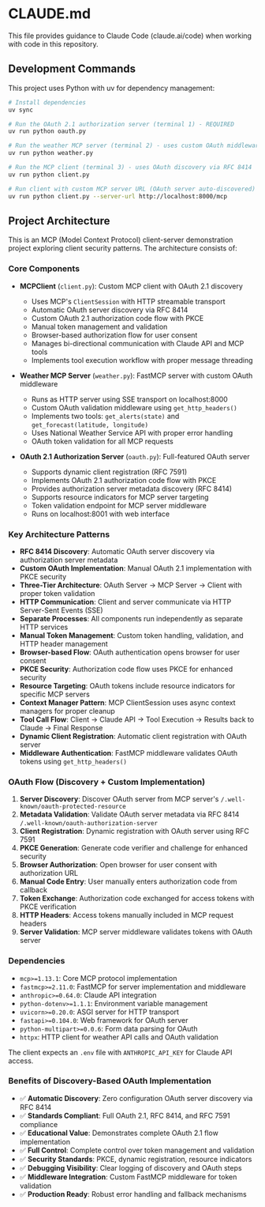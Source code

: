# CLAUDE.md

This file provides guidance to Claude Code (claude.ai/code) when working with code in this repository.

## Development Commands

This project uses Python with uv for dependency management:

```bash
# Install dependencies
uv sync

# Run the OAuth 2.1 authorization server (terminal 1) - REQUIRED
uv run python oauth.py

# Run the weather MCP server (terminal 2) - uses custom OAuth middleware
uv run python weather.py

# Run the MCP client (terminal 3) - uses OAuth discovery via RFC 8414
uv run python client.py

# Run client with custom MCP server URL (OAuth server auto-discovered)
uv run python client.py --server-url http://localhost:8000/mcp
```

## Project Architecture

This is an MCP (Model Context Protocol) client-server demonstration project exploring client security patterns. The architecture consists of:

### Core Components

- **MCPClient** (`client.py`): Custom MCP client with OAuth 2.1 discovery
  - Uses MCP's `ClientSession` with HTTP streamable transport
  - Automatic OAuth server discovery via RFC 8414
  - Custom OAuth 2.1 authorization code flow with PKCE
  - Manual token management and validation
  - Browser-based authorization flow for user consent
  - Manages bi-directional communication with Claude API and MCP tools
  - Implements tool execution workflow with proper message threading
  
- **Weather MCP Server** (`weather.py`): FastMCP server with custom OAuth middleware
  - Runs as HTTP server using SSE transport on localhost:8000
  - Custom OAuth validation middleware using `get_http_headers()`
  - Implements two tools: `get_alerts(state)` and `get_forecast(latitude, longitude)`
  - Uses National Weather Service API with proper error handling
  - OAuth token validation for all MCP requests

- **OAuth 2.1 Authorization Server** (`oauth.py`): Full-featured OAuth server
  - Supports dynamic client registration (RFC 7591)
  - Implements OAuth 2.1 authorization code flow with PKCE
  - Provides authorization server metadata discovery (RFC 8414)
  - Supports resource indicators for MCP server targeting
  - Token validation endpoint for MCP server middleware
  - Runs on localhost:8001 with web interface

### Key Architecture Patterns

- **RFC 8414 Discovery**: Automatic OAuth server discovery via authorization server metadata
- **Custom OAuth Implementation**: Manual OAuth 2.1 implementation with PKCE security
- **Three-Tier Architecture**: OAuth Server → MCP Server → Client with proper token validation
- **HTTP Communication**: Client and server communicate via HTTP Server-Sent Events (SSE)
- **Separate Processes**: All components run independently as separate HTTP services
- **Manual Token Management**: Custom token handling, validation, and HTTP header management
- **Browser-based Flow**: OAuth authentication opens browser for user consent
- **PKCE Security**: Authorization code flow uses PKCE for enhanced security
- **Resource Targeting**: OAuth tokens include resource indicators for specific MCP servers
- **Context Manager Pattern**: MCP ClientSession uses async context managers for proper cleanup
- **Tool Call Flow**: Client → Claude API → Tool Execution → Results back to Claude → Final Response
- **Dynamic Client Registration**: Automatic client registration with OAuth server
- **Middleware Authentication**: FastMCP middleware validates OAuth tokens using `get_http_headers()`

### OAuth Flow (Discovery + Custom Implementation)

1. **Server Discovery**: Discover OAuth server from MCP server's `/.well-known/oauth-protected-resource`
2. **Metadata Validation**: Validate OAuth server metadata via RFC 8414 `/.well-known/oauth-authorization-server`
3. **Client Registration**: Dynamic registration with OAuth server using RFC 7591
4. **PKCE Generation**: Generate code verifier and challenge for enhanced security
5. **Browser Authorization**: Open browser for user consent with authorization URL
6. **Manual Code Entry**: User manually enters authorization code from callback
7. **Token Exchange**: Authorization code exchanged for access tokens with PKCE verification
8. **HTTP Headers**: Access tokens manually included in MCP request headers
9. **Server Validation**: MCP server middleware validates tokens with OAuth server

### Dependencies

- `mcp>=1.13.1`: Core MCP protocol implementation
- `fastmcp>=2.11.0`: FastMCP for server implementation and middleware
- `anthropic>=0.64.0`: Claude API integration  
- `python-dotenv>=1.1.1`: Environment variable management
- `uvicorn>=0.20.0`: ASGI server for HTTP transport
- `fastapi>=0.104.0`: Web framework for OAuth server
- `python-multipart>=0.0.6`: Form data parsing for OAuth
- `httpx`: HTTP client for weather API calls and OAuth validation

The client expects an `.env` file with `ANTHROPIC_API_KEY` for Claude API access.

### Benefits of Discovery-Based OAuth Implementation

- ✅ **Automatic Discovery**: Zero configuration OAuth server discovery via RFC 8414
- ✅ **Standards Compliant**: Full OAuth 2.1, RFC 8414, and RFC 7591 compliance
- ✅ **Educational Value**: Demonstrates complete OAuth 2.1 flow implementation
- ✅ **Full Control**: Complete control over token management and validation
- ✅ **Security Standards**: PKCE, dynamic registration, resource indicators
- ✅ **Debugging Visibility**: Clear logging of discovery and OAuth steps
- ✅ **Middleware Integration**: Custom FastMCP middleware for token validation
- ✅ **Production Ready**: Robust error handling and fallback mechanisms